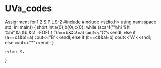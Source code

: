 # UVa_codes
Assignment for 1.2 S.P.L.S-2 
#include <iostream>
#include <stdio.h>
using namespace std;
int main()
{
    short int a{0},b{0},c{0};
    while (scanf("%hi %hi %hi",&a,&b,&c)!=EOF)
    {
        if(a==b&&c!=a)
            cout<<"C"<<endl;
        else if (a==c&&b!=a)
            cout<<"B"<<endl;
        else if (b==c&&a!=b)
            cout<<"A"<<endl;
        else
            cout<<"*"<<endl;
    }

    return 0;
}
